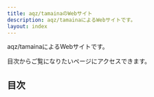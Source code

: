 ```yaml
---
title: aqz/tamainaのWebサイト
description: aqz/tamainaによるWebサイトです。
layout: index
---
```

aqz/tamainaによるWebサイトです。

目次からご覧になりたいページにアクセスできます。

## 目次